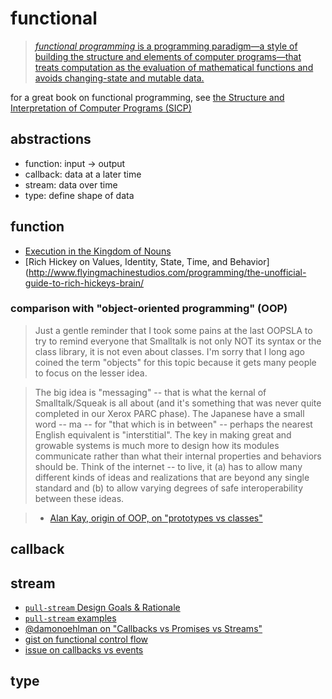 # functional

> [*functional programming* is a programming paradigm—a style of building the structure and elements of computer programs—that treats computation as the evaluation of mathematical functions and avoids changing-state and mutable data.](https://en.wikipedia.org/wiki/Functional_programming)

for a great book on functional programming, see [the Structure and Interpretation of Computer Programs (SICP)](https://mitpress.mit.edu/sicp://mitpress.mit.edu/sicp/)

## abstractions

- function: input -> output
- callback: data at a later time
- stream: data over time
- type: define shape of data

## function

- [Execution in the Kingdom of Nouns](http://steve-yegge.blogspot.co.nz/2006/03/execution-in-kingdom-of-nouns.html)
- [Rich Hickey on Values, Identity, State, Time, and Behavior](http://www.flyingmachinestudios.com/programming/the-unofficial-guide-to-rich-hickeys-brain/

### comparison with "object-oriented programming" (OOP)

> Just a gentle reminder that I took some pains at the last OOPSLA to try to
remind everyone that Smalltalk is not only NOT its syntax or the class
library, it is not even about classes. I'm sorry that I long ago coined the
term "objects" for this topic because it gets many people to focus on the
lesser idea.

> The big idea is "messaging" -- that is what the kernal of Smalltalk/Squeak
is all about (and it's something that was never quite completed in our
Xerox PARC phase). The Japanese have a small word -- ma -- for "that which
is in between" -- perhaps the nearest English equivalent is "interstitial".
The key in making great and growable systems is much more to design how its
modules communicate rather than what their internal properties and
behaviors should be. Think of the internet -- to live, it (a) has to allow
many different kinds of ideas and realizations that are beyond any single
standard and (b) to allow varying degrees of safe interoperability between
these ideas.

> - [Alan Kay, origin of OOP, on "prototypes vs classes"](http://lists.squeakfoundation.org/pipermail/squeak-dev/1998-October/017019.html)

## callback

## stream

- [`pull-stream` Design Goals & Rationale](https://github.com/dominictarr/pull-stream#design-goals--rationale)
- [`pull-stream` examples](https://github.com/dominictarr/pull-stream-examples/blob/master/pull.js)
- [@damonoehlman on "Callbacks vs Promises vs Streams"](https://damonoehlman.github.io/posts/2013-07-23-callbacks-vs-promises-vs-streams.html)
- [gist on functional control flow](https://gist.github.com/Integralist/6088405/)
- [issue on callbacks vs events](https://github.com/nodejs/node/issues/188)

## type

